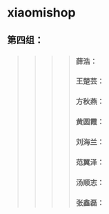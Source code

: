# xiaomishop

## 第四组：

>>>> ### 薛浩：
>>>> ### 王楚芸：
>>>> ### 方秋燕：
>>>> ### 黄圆霞：
>>>> ### 刘海兰：
>>>> ### 范翼泽：
>>>> ### 汤顺志：
>>>> ### 张鑫磊：


